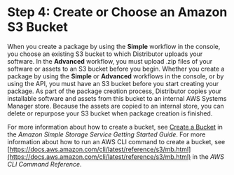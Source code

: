# Step 4: Create or Choose an Amazon S3 Bucket<a name="distributor-getting-s3-bucket"></a>

When you create a package by using the **Simple** workflow in the console, you choose an existing S3 bucket to which Distributor uploads your software\. In the **Advanced** workflow, you must upload \.zip files of your software or assets to an S3 bucket before you begin\. Whether you create a package by using the **Simple** or **Advanced** workflows in the console, or by using the API, you must have an S3 bucket before you start creating your package\. As part of the package creation process, Distributor copies your installable software and assets from this bucket to an internal AWS Systems Manager store\. Because the assets are copied to an internal store, you can delete or repurpose your S3 bucket when package creation is finished\.

For more information about how to create a bucket, see [Create a Bucket](https://docs.aws.amazon.com/AmazonS3/latest/gsg/CreatingABucket.html) in the *Amazon Simple Storage Service Getting Started Guide*\. For more information about how to run an AWS CLI command to create a bucket, see [https://docs.aws.amazon.com/cli/latest/reference/s3/mb.html](https://docs.aws.amazon.com/cli/latest/reference/s3/mb.html) in the *AWS CLI Command Reference*\.